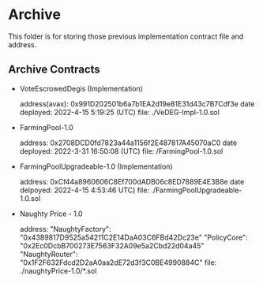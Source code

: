 # Archive 

This folder is for storing those previous implementation contract file and address.




## Archive Contracts

- VoteEscrowedDegis (Implementation)

    address(avax): 0x991D202501b6a7b1EA2d19e81E31d43c7B7Cdf3e
    date deployed: 2022-4-15 5:19:25 (UTC)
    file: ./VeDEG-Impl-1.0.sol

- FarmingPool-1.0

    address: 0x2708DCD0fd7823a44a1156f2E487817A45070aC0
    date deployed: 2022-3-31 16:50:08 (UTC)
    file: /FarmingPool-1.0.sol

- FarmingPoolUpgradeable-1.0 (Implementation)

    address: 0xCf44a8960606C8Ef700dADB06c8ED7889E4E3B8e
    date delpoyed: 2022-4-15 4:53:46 UTC)
    file: ./FarmingPoolUpgradeable-1.0.sol

- Naughty Price - 1.0

    address: "NaughtyFactory": "0x4389817D9525a54211C2E14DaA03C6FBd42Dc23e"
		     "PolicyCore": "0x2Ec0DcbB700273E7563F32A09e5a2Cbd22d04a45"
		     "NaughtyRouter": "0x1F2F632Fdcd2D2aA0aa2dE72d3f3C0BE4990884C"
    file: ./naughtyPrice-1.0/*.sol